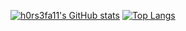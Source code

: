 [![h0rs3fa11's GitHub stats](https://github-readme-stats.vercel.app/api?username=h0rs3fa11)](https://github.com/anuraghazra/github-readme-stats)
[![Top Langs](https://github-readme-stats.vercel.app/api/top-langs/?username=h0rs3fa11\&layout=compact)](https://github.com/anuraghazra/github-readme-stats)
